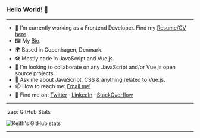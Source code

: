 ### Hello World! 👋
---
- 🔭 I’m currently working as a Frontend Developer. Find my [Resume/CV here](https://keith-machado-dev.netlify.app/).
- 🖼️ My [Bio](https://bio.to/keith-dev).
- 🌍 Based in Copenhagen, Denmark.
- 🛠 Mostly code in JavaScript and Vue.js.
- 👯 I’m looking to collaborate on any JavaScript and/or Vue.js open source projects.
- 💬 Ask me about JavaScript, CSS & anything related to Vue.js.
- 📫 How to reach me: [Email me!](mailto:keithmchd48@gmail.com)
- 📱 Find me on: [Twitter](https://twitter.com/keith_kinsella7) · [LinkedIn](https://www.linkedin.com/in/keith-machado-591a6181/) · [StackOverflow](https://stackoverflow.com/users/10595316/keith-m)

---
<summary>:zap: GitHub Stats</summary>

  ![Keith's GitHub stats](https://github-readme-stats.vercel.app/api?username=keithmchd48&show_icons=true&theme=synthwave)

---

